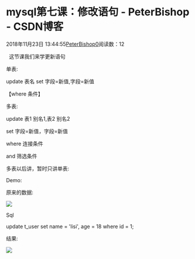 # mysql第七课：修改语句 - PeterBishop - CSDN博客





2018年11月23日 13:44:55[PeterBishop0](https://me.csdn.net/qq_40061421)阅读数：12








  这节课我们来学更新语句



单表:

update 表名 set 字段=新值,字段=新值

【where 条件】



多表:

update 表1 别名1,表2 别名2

set 字段=新值，字段=新值

where 连接条件

and 筛选条件



多表以后讲，暂时只讲单表:



Demo:

原来的数据:

![](https://img-blog.csdnimg.cn/20181123134439455.png)



Sql

update t_user set name = 'lisi', age = 18 where id = 1;



结果:

![](https://img-blog.csdnimg.cn/20181123134439407.png)









